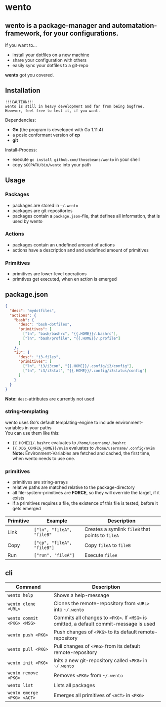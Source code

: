 # wento
wento is a package-manager and automatation-framework, for your configurations.  
--
If you want to...
- install your dotfiles on a new machine
- share your configuration with others
- easily sync your dotfiles to a git-repo

**wento** got you covered.


## Installation
```
!!!CAUTION!!!
wento is still in heavy development and far from being bugfree.
However, feel free to test it, if you want.
```
Dependencies:
- **Go** (the program is developed with Go 1.11.4)
- a posix conformant version of **cp**
- **git**

Install-Process:
- execute `go install github.com/thosebeans/wento` in your shell
- copy `$GOPATH/bin/wento` into your path

## Usage
### Packages
- packages are stored in `~/.wento`
- packages are git-repositories
- packages contain a `package.json`-file, that defines all information, that is used by wento
### Actions
- packages contain an undefined amount of actions
- actions have a description and and undefined amount of primitives
### Primitives
- primitives are lower-level operations
- primtives get executed, when en action is emerged

## package.json
```json
{
  "desc": "mydotfiles",
  "actions": {
    "bash": {
      "desc": "bash-dotfiles",
      "primitives": [
        ["ln", "bash/bashrc", "{{.HOME}}/.bashrc"],
        ["ln", "bash/profile", "{{.HOME}}/.profile"]
      ]
    },
    "i3": {
      "desc": "i3-files",
      "primitives": [
        ["ln", "i3/i3con", "{{.HOME}}/.config/i3/config"],
        ["ln", "i3/i3stat", "{{.HOME}}/.config/i3status/config"]
      ]
    }
  }
}
```

**Note:** `desc`-attributes are currently not used

### string-templating
wento uses Go's default templating-engine to include environment-variables in your paths  
You can use them like this:  
- `{{.HOME}}/.bashrc` evaluates to `/home/username/.bashrc`  
- `{{.XDG_CONFIG_HOME}}/nvim` evaluates to `/home/username/.config/nvim`  
**Note:** Environment-Variables are fetched and cached, the first time, when wento needs to use one.

### primitives
- primitives are string-arrays
- relative paths are matched relative to the package-directory
- all file-system-primitives are **FORCE**, so they will override the target, if it exists
- if a primitives requires a file, the existence of this file is tested, before it gets emerged

| Primitive | Example | Description |
|--|--|--|
| Link | `["ln", "fileA", "fileB"` | Creates a symlink `fileB` that points to `fileA` |
| Copy | `["cp", "fileA", "fileB"]`| Copy `fileA` to `fileB` |
| Run | `["run", "fileA"]` | Execute `fileA` |

## cli
| Command | Description |
|--|--|
| `wento help` | Shows a help-message |
| `wento clone <URL>` | Clones the remote-repository from `<URL>` into `~/.wento` |
| `wento commit <PKG> <MSG>` | Commits all changes to `<PKG>`. If `<MSG>` is omitted, a default commit-message is used |
| `wento push <PKG>` | Push changes of `<PKG>` to its default remote-repository |
| `wento pull <PKG>` | Pull changes of `<PKG>` from its default remote-repository |
| `wento init <PKG>` | Inits a new git-repository called `<PKG>` in `~/.wento` |
| `wento remove <PKG>` | Removes `<PKG>` from `~/.wento` |
| `wento list` | Lists all packages |
| `wento emerge <PKG> <ACT>` | Emerges all primitives of `<ACT>` in `<PKG>` |
